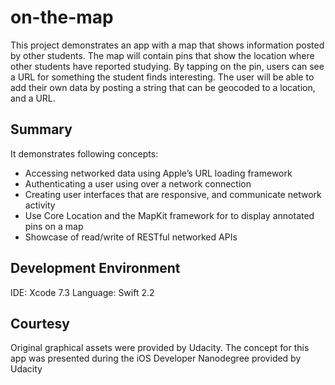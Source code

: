 # on-the-map

This project demonstrates an app with a map that shows information posted by other students. The map will contain pins that show the location where other students have reported studying. By tapping on the pin, users can see a URL for something the student finds interesting. The user will be able to add their own data by posting a string that can be geocoded to a location, and a URL.

## Summary

It demonstrates following concepts:

* Accessing networked data using Apple’s URL loading framework
* Authenticating a user using over a network connection
* Creating user interfaces that are responsive, and communicate network activity
* Use Core Location and the MapKit framework for to display annotated pins on a map
* Showcase of read/write of RESTful networked APIs

## Development Environment

IDE: Xcode 7.3 Language: Swift 2.2

## Courtesy

Original graphical assets were provided by Udacity. The concept for this app was presented during the iOS Developer Nanodegree provided by Udacity


